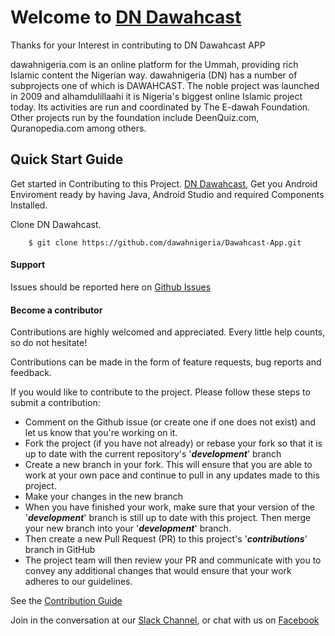
# Welcome to [DN Dawahcast](https://play.google.com/store/apps/details?id=com.apps.dawahcast&hl=en) 

Thanks for your Interest in contributing to DN Dawahcast APP

dawahnigeria.com is an online platform for the Ummah, providing rich Islamic content the Nigerian way.
dawahnigeria (DN) has a number of subprojects one of which is DAWAHCAST.
The noble project was launched in 2009 and alhamdulillaahi it is Nigeria's biggest online Islamic project today.
Its activities are run and coordinated by The E-dawah Foundation.
Other projects run by the foundation include DeenQuiz.com, Quranopedia.com among others.

## Quick Start Guide

Get started in Contributing to this Project. [DN Dawahcast](https://play.google.com/store/apps/details?id=com.apps.dawahcast&hl=en), 
Get you Android Enviroment ready  by having  Java, Android Studio and required Components Installed.

Clone DN Dawahcast.

        $ git clone https://github.com/dawahnigeria/Dawahcast-App.git

#### Support
Issues should be reported here on [Github Issues](https://github.com/dawahnigeria/Dawahcast-App/issues)


#### Become a contributor
Contributions are highly welcomed and appreciated. Every little help counts, so do not hesitate!

Contributions can be made in the form of feature requests, bug reports and feedback.

If you would like to contribute to the project. Please follow these steps to submit a contribution:
* Comment on the Github issue (or create one if one does not exist) and let us know that you're working on it.
* Fork the project (if you have not already) or rebase your fork so that it is up to date with the current repository's '_**development**_' branch
* Create a new branch in your fork. This will ensure that you are able to work at your own pace and continue to pull in any updates made to this project.
* Make your changes in the new branch
* When you have finished your work, make sure that your version of the '_**development**_' branch is still up to date with this project. Then merge your new branch into your '_**development**_' branch.
* Then create a new Pull Request (PR) to this project's '_**contributions**_' branch in GitHub 
* The project team will then review your PR and communicate with you to convey any additional changes that would ensure that your work adheres to our guidelines.

See the [Contribution Guide](https://github.com/dawahnigeria/Dawahcast-App/blob/master/CONTRIBUTING.md)

Join in the conversation at our [Slack Channel](http://bit.ly/JoinDNTechSlackCommunity), or chat with us on [Facebook](https://facebook.com/dawahnigeria) 
